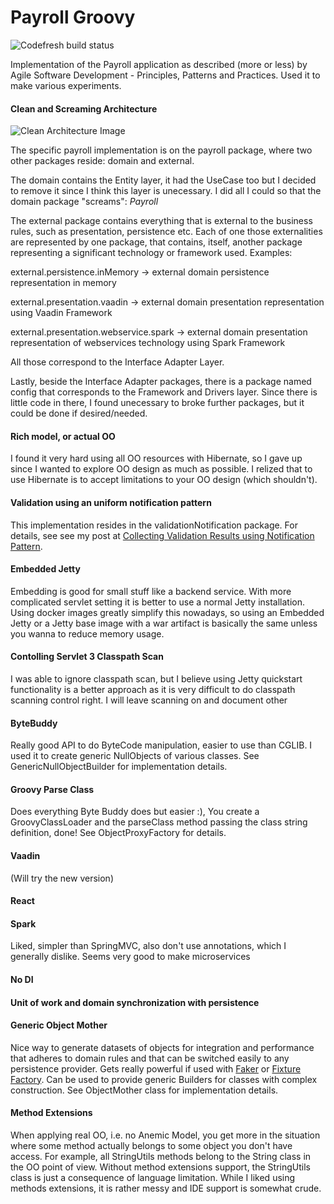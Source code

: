 Payroll Groovy
==============

![Codefresh build status](https://github.com/vitormcruz/payroll_groovy/actions/workflows/pipeline.yml/badge.svg)
                
Implementation of the Payroll application as described (more or less) by Agile Software Development - Principles, Patterns and Practices. Used it to make various experiments.

#### Clean and Screaming Architecture
  
![Clean Architecture Image](https://8thlight.com/blog/assets/posts/2012-08-13-the-clean-architecture/CleanArchitecture.jpg)

The specific payroll implementation is on the payroll package, where two other packages reside: domain and external. 

The domain contains the Entity layer, it had the UseCase too but I decided to remove it since I think this layer is unecessary. I did all I could so that the domain package 
"screams": *Payroll*

The external package contains everything that is external to the business rules, such as presentation, persistence etc. Each of one those externalities are represented by one 
package, that contains, itself, another package representing a significant technology or framework used. Examples:

external.persistence.inMemory -> external domain persistence representation in memory
 
external.presentation.vaadin -> external domain presentation representation using Vaadin Framework

external.presentation.webservice.spark -> external domain presentation representation of webservices technology using Spark Framework 

All those correspond to the Interface Adapter Layer.

Lastly, beside the Interface Adapter packages, there is a package named config that corresponds to the Framework and Drivers layer. Since there is little code in there, I found 
unecessary to broke further packages, but it could be done if desired/needed. 

#### Rich model, or actual OO

I found it very hard using all OO resources with Hibernate, so I gave up since I wanted to explore OO design as much as possible. I relized that to use Hibernate is to accept 
limitations to your OO design (which shouldn't).
  
#### Validation using an uniform notification pattern

This implementation resides in the validationNotification package. For details, see see my post at
[Collecting Validation Results using Notification Pattern](http://techbeatscorner.blogspot.com.br/2017/04/collecting-validation-result-using.html).

#### Embedded Jetty

Embedding is good for small stuff like a backend service. With more complicated servlet setting it is better to use a 
normal Jetty installation. Using docker images greatly simplify this nowadays, so using an Embedded Jetty or a Jetty 
base image with a war artifact is basically the same unless you wanna to reduce memory usage.

#### Contolling Servlet 3 Classpath Scan

I was able to ignore classpath scan, but I believe using Jetty quickstart functionality is a better approach as it
is very difficult to do classpath scanning control right. I will leave scanning on and document other

#### ByteBuddy

Really good API to do ByteCode manipulation, easier to use than CGLIB. I used it to create generic NullObjects of various classes. See GenericNullObjectBuilder for implementation 
details. 

#### Groovy Parse Class

Does everything Byte Buddy does but easier :), You create a GroovyClassLoader and the parseClass method passing the 
class string definition, done! See ObjectProxyFactory for details. 

#### Vaadin

(Will try the new version)

#### React


     
#### Spark

Liked, simpler than SpringMVC, also don't use annotations, which I generally dislike. Seems very good to make 
microservices

#### No DI



#### Unit of work and domain synchronization with persistence

#### Generic Object Mother

Nice way to generate datasets of objects for integration and performance that adheres to domain rules and that can be switched easily to any persistence provider. Gets really 
powerful if used with [Faker](https://dius.github.io/java-faker/) or [Fixture Factory](https://github.com/six2six/fixture-factory). Can be used to provide generic Builders for
classes with complex construction. See ObjectMother class for implementation details. 

#### Method Extensions

When applying real OO, i.e. no Anemic Model, you get more in the situation where some method actually belongs to some object you don't have access. For example, all StringUtils 
methods belong to the String class in the OO point of view. Without method extensions support, the StringUtils class is just a consequence of language limitation. While 
I liked using methods extensions, it is rather messy and IDE support is somewhat crude.    